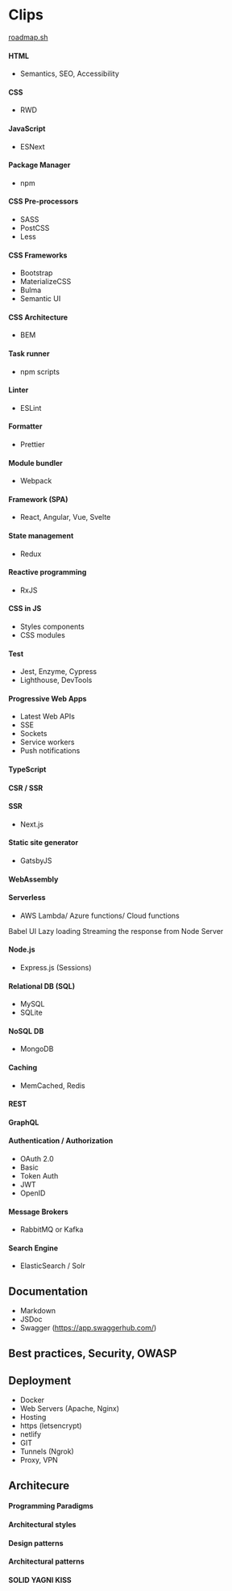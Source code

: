 # Clips

[roadmap.sh](https://roadmap.sh)

#### HTML 
* Semantics, SEO, Accessibility

#### CSS 
* RWD

#### JavaScript
* ESNext

#### Package Manager
* npm

#### CSS Pre-processors
* SASS
* PostCSS
* Less

#### CSS Frameworks
* Bootstrap
* MaterializeCSS
* Bulma
* Semantic UI

#### CSS Architecture
* BEM

#### Task runner 
* npm scripts

#### Linter
* ESLint

#### Formatter
* Prettier

#### Module bundler
* Webpack

#### Framework (SPA)
* React, Angular, Vue, Svelte

#### State management
* Redux

#### Reactive programming
* RxJS

#### CSS in JS
* Styles components
* CSS modules

#### Test
* Jest, Enzyme, Cypress
* Lighthouse, DevTools

#### Progressive Web Apps 
* Latest Web APIs
* SSE 
* Sockets 
* Service workers
* Push notifications

#### TypeScript

#### CSR / SSR
#### SSR
* Next.js

#### Static site generator
* GatsbyJS

#### WebAssembly

#### Serverless
* AWS Lambda/ Azure functions/ Cloud functions

Babel
UI
Lazy loading
Streaming the response from Node Server

#### Node.js 
* Express.js (Sessions)

#### Relational DB (SQL)
* MySQL
* SQLite

#### NoSQL DB
* MongoDB

#### Caching 
* MemCached, Redis

#### REST

#### GraphQL

#### Authentication / Authorization
* OAuth 2.0
* Basic
* Token Auth
* JWT
* OpenID

#### Message Brokers
* RabbitMQ or Kafka

#### Search Engine
* ElasticSearch / Solr

## Documentation
* Markdown
* JSDoc
* Swagger (https://app.swaggerhub.com/)

## Best practices, Security, OWASP

## Deployment

* Docker
* Web Servers (Apache, Nginx)
* Hosting
* https (letsencrypt)
* netlify
* GIT
* Tunnels (Ngrok)
* Proxy, VPN

## Architecure

#### Programming Paradigms

#### Architectural styles

#### Design patterns

#### Architectural patterns

#### SOLID YAGNI KISS
